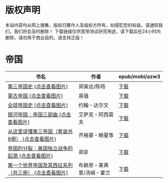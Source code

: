 # 版权声明

本站内容均从网上搜集，版权归著作人及版权方所有，如侵犯您的权益，请通知我们，我们将会及时删除！ 下载链接仅供宽带测试研究用途，请下载后在24小时内删除，请勿用于商业目的。请支持正版！

# 帝国

| 书名 | 作者 | epub/mobi/azw3 |
| --- | --- | --- |
| [第三帝国史 (点击查看图片)](https://www.dushupai.com/attachment/2024/06/10/5aadf3b5779a682c.jpg) | 郑寅达/陈旸 | [下载](https://url89.ctfile.com/f/31084289-1356999508-e210d5?p=8866) |
| [蒙古帝国 (点击查看图片)](https://www.dushupai.com/attachment/2024/06/07/40357317e32ca325.jpg) | 易强 | [下载](https://url89.ctfile.com/f/31084289-1357035415-04db3d?p=8866) |
| [全球帝国史 (点击查看图片)](https://www.dushupai.com/attachment/2024/06/04/812f2d059f5bab16.jpg) | 约翰・达尔文 | [下载](https://url89.ctfile.com/f/31084289-1357021489-1ca820?p=8866) |
| [银河帝国：帝国三部曲 (点击查看图片)](https://www.dushupai.com/attachment/2024/06/02/e16de726aab4ee8a.jpg) | 艾萨克・阿西莫夫 | [下载](https://url89.ctfile.com/f/31084289-1357009324-3d749b?p=8866) |
| [从这里读懂第三帝国（套装共8册） (点击查看图片)](https://www.dushupai.com/attachment/2024/06/02/74f20f3cd6a673cc.jpg) | 齐格蒙・鲍曼等 | [下载](https://url89.ctfile.com/f/31084289-1357009381-2d2a36?p=8866) |
| [帝国的分裂：美国独立战争的起源 (点击查看图片)](https://www.dushupai.com/attachment/2024/06/01/576ee8d52f16edec.jpg) | 郑非 | [下载](https://url89.ctfile.com/f/31084289-1357007368-a3414a?p=8866) |
| [第一个世界帝国及其西征系列（共三册） (点击查看图片)](https://www.dushupai.com/attachment/2024/06/01/92909a48dacabe7a.jpg) | 布赖恩・莱弗里/汤姆・霍兰 | [下载](https://url89.ctfile.com/f/31084289-1357007089-66c01d?p=8866) |
